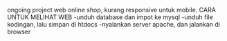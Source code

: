 ongoing project web online shop, kurang responsive untuk mobile.
CARA UNTUK MELIHAT WEB
-unduh database dan impot ke mysql
-unduh file kodingan, lalu simpan di htdocs
-nyalankan server apache, dan jalankan di browser
